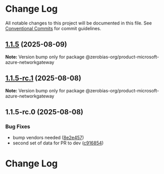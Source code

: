 # Change Log

All notable changes to this project will be documented in this file.
See [Conventional Commits](https://conventionalcommits.org) for commit guidelines.

## [1.1.5](https://github.com/zerobias-org/product/compare/@zerobias-org/product-microsoft-azure-networkgateway@1.1.5-rc.1...@zerobias-org/product-microsoft-azure-networkgateway@1.1.5) (2025-08-09)

**Note:** Version bump only for package @zerobias-org/product-microsoft-azure-networkgateway





## [1.1.5-rc.1](https://github.com/zerobias-org/product/compare/@zerobias-org/product-microsoft-azure-networkgateway@1.1.5-rc.0...@zerobias-org/product-microsoft-azure-networkgateway@1.1.5-rc.1) (2025-08-08)

**Note:** Version bump only for package @zerobias-org/product-microsoft-azure-networkgateway





## 1.1.5-rc.0 (2025-08-08)


### Bug Fixes

* bump vendors needed ([8e2e457](https://github.com/zerobias-org/product/commit/8e2e457e0b5d7141a05e8f2c178bc2854f2b7178))
* second set of data for PR to dev ([c916854](https://github.com/zerobias-org/product/commit/c916854bcf229b1c2042ffdea18472d66a061aaf))





# Change Log
